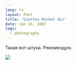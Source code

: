 ```yaml
---
lang: ru
layout: Post
title: 'Giottos Rocket Air'
date: Jan 16, 2007
tags:
  - photography
---
```


Такая вот штука. Рекомендую.

![](http://wow.sapegin.me/2f3x2Q3V191n/Sapegin-Artem-20D-2007-01-04-266-6658.jpg)
